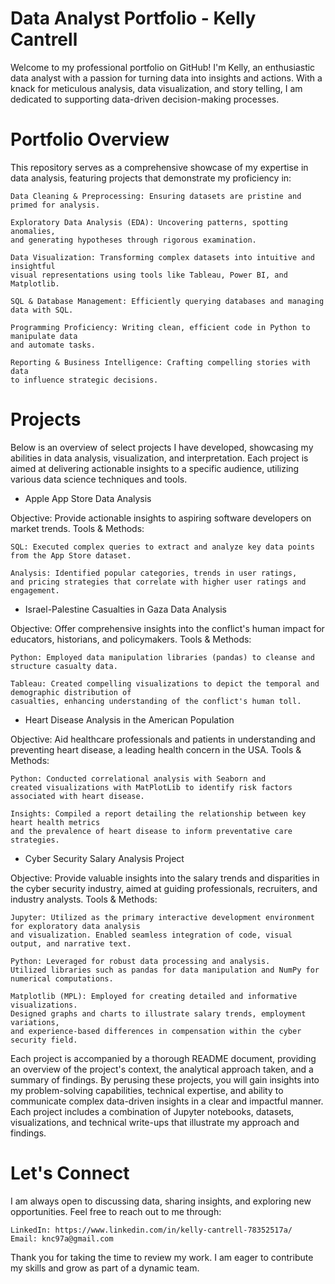 # Data Analyst Portfolio - Kelly Cantrell
Welcome to my professional portfolio on GitHub! I'm Kelly, an enthusiastic data analyst with a passion for turning data into insights and actions. With a knack for meticulous analysis, data visualization, and story telling, I am dedicated to supporting data-driven decision-making processes.

# Portfolio Overview

This repository serves as a comprehensive showcase of my expertise in data analysis, featuring projects that demonstrate my proficiency in:

    Data Cleaning & Preprocessing: Ensuring datasets are pristine and primed for analysis.
    
    Exploratory Data Analysis (EDA): Uncovering patterns, spotting anomalies, 
    and generating hypotheses through rigorous examination.
    
    Data Visualization: Transforming complex datasets into intuitive and insightful 
    visual representations using tools like Tableau, Power BI, and Matplotlib.
    
    SQL & Database Management: Efficiently querying databases and managing data with SQL.
    
    Programming Proficiency: Writing clean, efficient code in Python to manipulate data 
    and automate tasks.
    
    Reporting & Business Intelligence: Crafting compelling stories with data 
    to influence strategic decisions.

# Projects 

Below is an overview of select projects I have developed, showcasing my abilities in data analysis, visualization, and interpretation. Each project is aimed at delivering actionable insights to a specific audience, utilizing various data science techniques and tools.

- Apple App Store Data Analysis

Objective: Provide actionable insights to aspiring software developers on market trends.
Tools & Methods:

    SQL: Executed complex queries to extract and analyze key data points from the App Store dataset.
    
    Analysis: Identified popular categories, trends in user ratings, 
    and pricing strategies that correlate with higher user ratings and engagement.

    

- Israel-Palestine Casualties in Gaza Data Analysis

Objective: Offer comprehensive insights into the conflict's human impact for educators, historians, and policymakers.
Tools & Methods:

    Python: Employed data manipulation libraries (pandas) to cleanse and structure casualty data.
    
    Tableau: Created compelling visualizations to depict the temporal and demographic distribution of 
    casualties, enhancing understanding of the conflict's human toll.


- Heart Disease Analysis in the American Population

Objective: Aid healthcare professionals and patients in understanding and preventing heart disease, a leading health concern in the USA.
Tools & Methods:

    Python: Conducted correlational analysis with Seaborn and 
    created visualizations with MatPlotLib to identify risk factors associated with heart disease.
    
    Insights: Compiled a report detailing the relationship between key heart health metrics
    and the prevalence of heart disease to inform preventative care strategies.

- Cyber Security Salary Analysis Project

Objective: Provide valuable insights into the salary trends and disparities in the cyber security industry, aimed at guiding professionals, recruiters, and industry analysts. 
Tools & Methods:

    Jupyter: Utilized as the primary interactive development environment for exploratory data analysis 
    and visualization. Enabled seamless integration of code, visual output, and narrative text.

    Python: Leveraged for robust data processing and analysis. 
    Utilized libraries such as pandas for data manipulation and NumPy for numerical computations.

    Matplotlib (MPL): Employed for creating detailed and informative visualizations. 
    Designed graphs and charts to illustrate salary trends, employment variations, 
    and experience-based differences in compensation within the cyber security field.
    

Each project is accompanied by a thorough README document, providing an overview of the project's context, the analytical approach taken, and a summary of findings. By perusing these projects, you will gain insights into my problem-solving capabilities, technical expertise, and ability to communicate complex data-driven insights in a clear and impactful manner.
Each project includes a combination of Jupyter notebooks, datasets, visualizations, and technical write-ups that illustrate my approach and findings.

# Let's Connect

I am always open to discussing data, sharing insights, and exploring new opportunities. Feel free to reach out to me through:

    LinkedIn: https://www.linkedin.com/in/kelly-cantrell-78352517a/
    Email: knc97a@gmail.com

Thank you for taking the time to review my work. I am eager to contribute my skills and grow as part of a dynamic team.
